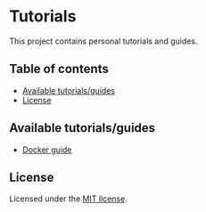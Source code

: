 # Tutorials

This project contains personal tutorials and guides.

## Table of contents

- [Available tutorials/guides](#available-tutorialsguides)
- [License](#license)

## Available tutorials/guides

- [Docker guide](./docker-guide/docker-guide.md)

## License

Licensed under the [MIT license](./LICENSE).
